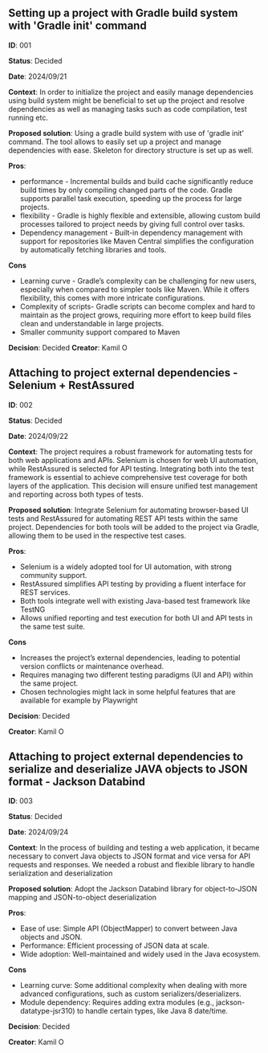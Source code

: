 ## Setting up a project with Gradle build system with  'Gradle init' command

**ID**: 001

**Status**: Decided

**Date**: 2024/09/21

**Context**: In order to initialize the project and easily manage dependencies using build system might be beneficial to set up the project and resolve dependencies as well as managing tasks such as code compilation, test running etc.

**Proposed solution**: Using a gradle build system with use of 'gradle init' command. The tool allows to easily set up a project and manage dependencies with ease. Skeleton for directory structure is set up as well.

**Pros**:
- performance - Incremental builds and build cache significantly reduce build times by only compiling changed parts of the code. Gradle supports parallel task execution, speeding up the process for large projects.
- flexibility - Gradle is highly flexible and extensible, allowing custom build processes tailored to project needs by giving full control over tasks.
- Dependency management - Built-in dependency management with support for repositories like Maven Central simplifies the configuration by automatically fetching libraries and tools.

**Cons**
- Learning curve - Gradle’s complexity can be challenging for new users, especially when compared to simpler tools like Maven. While it offers flexibility, this comes with more intricate configurations.
- Complexity of scripts- Gradle scripts can become complex and hard to maintain as the project grows, requiring more effort to keep build files clean and understandable in large projects.
- Smaller community support compared to Maven

**Decision**: Decided
**Creator**: Kamil O

## Attaching to project external dependencies - Selenium + RestAssured

**ID**: 002

**Status**: Decided

**Date**: 2024/09/22

**Context**: The project requires a robust framework for automating tests for both web applications and APIs. Selenium is chosen for web UI automation, while RestAssured is selected for API testing. Integrating both into the test framework is essential to achieve comprehensive test coverage for both layers of the application. This decision will ensure unified test management and reporting across both types of tests.

**Proposed solution**: Integrate Selenium for automating browser-based UI tests and RestAssured for automating REST API tests within the same project. Dependencies for both tools will be added to the project via Gradle, allowing them to be used in the respective test cases.

**Pros**:
- Selenium is a widely adopted tool for UI automation, with strong community support.
- RestAssured simplifies API testing by providing a fluent interface for REST services.
- Both tools integrate well with existing Java-based test framework like TestNG
- Allows unified reporting and test execution for both UI and API tests in the same test suite.

**Cons**
- Increases the project’s external dependencies, leading to potential version conflicts or maintenance overhead.
- Requires managing two different testing paradigms (UI and API) within the same project.
- Chosen technologies might lack in some helpful features that are available for example by Playwright

**Decision**: Decided

**Creator**: Kamil O

## Attaching to project external dependencies to serialize and deserialize JAVA objects to JSON format - Jackson Databind

**ID**: 003

**Status**: Decided

**Date**: 2024/09/24

**Context**:  In the process of building and testing a web application, it became necessary to convert Java objects to JSON format and vice versa for API requests and responses. We needed a robust and flexible library to handle serialization and deserialization

**Proposed solution**: Adopt the Jackson Databind library for object-to-JSON mapping and JSON-to-object deserialization

**Pros**:
- Ease of use: Simple API (ObjectMapper) to convert between Java objects and JSON.
- Performance: Efficient processing of JSON data at scale.
- Wide adoption: Well-maintained and widely used in the Java ecosystem.

**Cons**
- Learning curve: Some additional complexity when dealing with more advanced configurations, such as custom serializers/deserializers.
- Module dependency: Requires adding extra modules (e.g., jackson-datatype-jsr310) to handle certain types, like Java 8 date/time.

**Decision**: Decided

**Creator**: Kamil O
